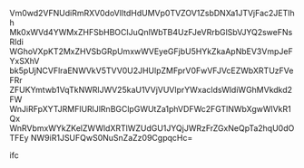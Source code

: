 Vm0wd2VFNUdiRmRXV0doVlltdHdUMVp0TVZOV1ZsbDNXa1JTVjFac2JETlhh
Mk0xWVd4YWMxZHFSbHBOClJuQnlWbTB4UzFJeVRrbGlSbVJYQ2sweFNsRldi
WGhoVXpKT2MxZHVSbGRpUmxwWVEyeGFjbU5HYkZkaApNbEV3VmpJeFYxSXhV
bk5pUjNCVFlraENWVkV5TVV0U2JHUlpZMFprV0FwVFJVcEZWbXRTUzFVeFRr
ZFUKYmtwb1VqTkNWRlJWV25kaU1VVjVUVlprYWxacldsWldiWGhMVkdkd2FW
WnJiRFpXYTJRMFlURlJlRnBGClpGWUtZa1phVDFWc2FGTlNWbXgwWlVkR1Qx
WnRVbmxWYkZKelZWWldXRTlWZUdGU1JYQjJWRzFrZGxNeQpTa2hqU0dOTFEy
NW9iR1JSUFQwS0NuSnZaZz09CgpqcHc=

ifc